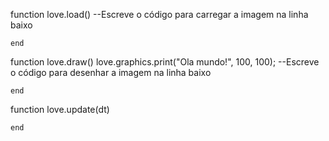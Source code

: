 function love.load()
    --Escreve o código para carregar a imagem na linha baixo

    end


function love.draw()
    love.graphics.print("Ola mundo!", 100, 100);
    --Escreve o código para desenhar a imagem na linha baixo

    end

function love.update(dt)

    end